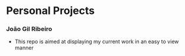 # Personal Projects
### João Gil Ribeiro
- This repo is aimed at displaying my current work in an easy to view manner
